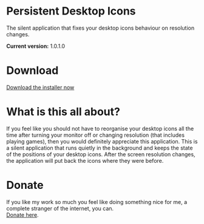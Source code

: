 # Persistent Desktop Icons
The silent application that fixes your desktop icons behaviour on resolution changes.

<strong>Current version:</strong> 1.0.1.0

# Download
<a href="https://github.com/TomONeill/persistentdesktopicons/releases/download/1.0.0/PersistentDesktopIcons.Installer.msi">Download the installer now</a>

# What is this all about?
If you feel like you should not have to reorganise your desktop icons all the time after turning your monitor off or changing resolution (that includes playing games), then you would definitely appreciate this application. This is a silent application that runs quietly in the background and keeps the state of the positions of your desktop icons. After the screen resolution changes, the application will put back the icons where they were before.

# Donate
If you like my work so much you feel like doing something nice for me, a complete stranger of the internet, you can.<BR />
<A HREF="https://www.paypal.me/TomONeill">Donate here</A>.
